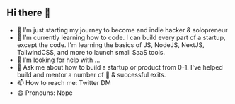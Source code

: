 ## Hi there 👋

- 🔭 I’m just starting my journey to become and indie hacker & solopreneur 
- 🌱 I’m currently learning how to code. I can build every part of a startup, except the code. I'm learning the basics of JS, NodeJS, NextJS, TailwindCSS, and more to launch small SaaS tools.
- 🤔 I’m looking for help with ...
- 💬 Ask me about how to build a startup or product from 0-1. I've helped build and mentor a number of 🦄 & successful exits.
- 📫 How to reach me: Twitter DM
- 😄 Pronouns: Nope

<!--
**scottmarkovits/scottmarkovits** is a ✨ _special_ ✨ repository because its `README.md` (this file) appears on your GitHub profile.

Here are some ideas to get you started:


- ⚡ Fun fact: ...
-->
